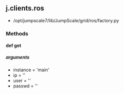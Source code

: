 <!-- toc -->
## j.clients.ros

- /opt/jumpscale7/lib/JumpScale/grid/ros/factory.py

### Methods

#### def get 

##### arguments

- instance = 'main'
- ip = ''
- user = ''
- passwd = ''

